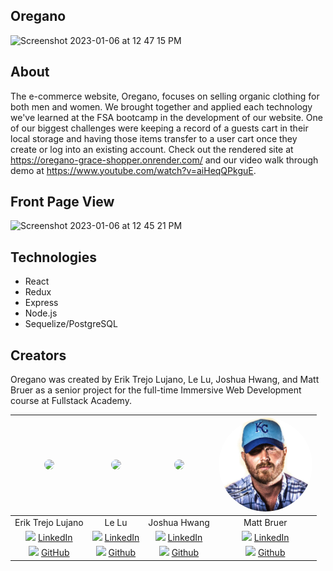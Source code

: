 ## Oregano
<img width="227" alt="Screenshot 2023-01-06 at 12 47 15 PM" src="https://user-images.githubusercontent.com/85711028/211097152-31ed92ee-b74b-4985-816e-880b2b101a05.png">

## About
The e-commerce website, Oregano, focuses on selling organic clothing for both men and women. We brought together and applied each technology we've learned at the FSA bootcamp in the development of our website. One of our biggest challenges were keeping a record of a guests cart in their local storage and having those items transfer to a user cart once they create or log into an existing account. Check out the rendered site at https://oregano-grace-shopper.onrender.com/ and our video walk through demo at https://www.youtube.com/watch?v=aiHeqQPkguE.

## Front Page View
<img width="1440" alt="Screenshot 2023-01-06 at 12 45 21 PM" src="https://user-images.githubusercontent.com/85711028/211097026-19f121cc-287d-41f1-aeca-9161a102f2c3.png">

## Technologies
* React
* Redux
* Express
* Node.js
* Sequelize/PostgreSQL

## Creators
Oregano was created by Erik Trejo Lujano, Le Lu, Joshua Hwang, and Matt Bruer as a senior project for the full-time Immersive Web Development course at Fullstack Academy.

| <img style="border-radius:50%; height: 150px" src="https://user-images.githubusercontent.com/85711028/211091061-fb208377-3e3d-46c4-9f88-ecc18c80c38b.jpeg">  |<img style="border-radius:50%; height: 150px" src="https://ca.slack-edge.com/T024FPYBQ-U042M6ABECB-9d635f164858-512"> | <img style="border-radius:50%; height: 150px" src="https://user-images.githubusercontent.com/85711028/211098578-eac6e4cb-d7fd-417d-8933-8942c2a30905.jpeg"> | <img style="border-radius:50%; height: 150px" src="https://github.com/CapstoneH-2209FA/WorkFlo/blob/main/public/images/profilePic/matt.jpeg">
| :---------------: |:-------------:|:--------------:|:--------------:|
| Erik Trejo Lujano |     Le Lu     |  Joshua Hwang  |   Matt Bruer   |
| <img style="height:20px" src="https://cdn-icons-png.flaticon.com/512/174/174857.png">&nbsp;<a href="https://www.linkedin.com/in/erik-trejo-lujano/">LinkedIn</a> | <img style="height:20px" src="https://cdn-icons-png.flaticon.com/512/174/174857.png">&nbsp;<a href="https://www.linkedin.com/in/lelu95/">LinkedIn</a>    | <img style="height:20px" src="https://cdn-icons-png.flaticon.com/512/174/174857.png">&nbsp;<a href="https://www.linkedin.com/in/joshuaphwang/">LinkedIn</a> | <img style="height:20px" src="https://cdn-icons-png.flaticon.com/512/174/174857.png">&nbsp;<a href="https://www.linkedin.com/in/matt-bruer/">LinkedIn</a> |
| <img style="height:20px" src="https://cdn-icons-png.flaticon.com/512/25/25231.png">&nbsp;<a href="https://github.com/eTrejoLujano">GitHub</a> | <img style="height:20px" src="https://cdn-icons-png.flaticon.com/512/25/25231.png">&nbsp;<a href="https://github.com/LLU27">Github</a>    | <img style="height:20px" src="https://cdn-icons-png.flaticon.com/512/25/25231.png">&nbsp;<a href="https://github.com/jphwang212">Github</a> | <img style="height:20px" src="https://cdn-icons-png.flaticon.com/512/25/25231.png">&nbsp;<a href="https://github.com/mattbruer">Github</a> |
